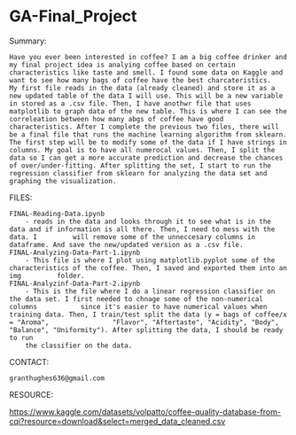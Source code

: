 # GA-Final_Project
Summary:

    Have you ever been interested in coffee? I am a big coffee drinker and my final project idea is analying coffee based on certain characteristics like taste and smell. I found some data on Kaggle and want to see how many bags of coffee have the best charcateristics.
    My first file reads in the data (already cleaned) and store it as a new updated table of the data I will use. This will be a new variable in stored as a .csv file. Then, I have anothwr file that uses matplotlib to graph data of the new table. This is where I can see the correleation between how many abgs of coffee have good characteristics. After I complete the previous two files, there will be a final file that runs the machine learning algorithm from sklearn. The first step will be to modify some of the data if I have strings in columns. My goal is to have all numerocal values. Then, I split the data so I can get a more accurate prediction and decrease the chances of over/under-fitting. After splitting the set, I start to run the regression classifier from sklearn for analyzing the data set and graphing the visualization.

 FILES:
 
    FINAL-Reading-Data.ipynb
        - reads in the data and looks through it to see what is in the data and if information is all there. Then, I need to mess with the data. I         will remove some of the unneccesary columns in dataframe. And save the new/updated version as a .csv file.
    FINAL-Analyzing-Data-Part-1.ipynb
        - This file is where I plot using matplotlib.pyplot some of the characteristics of the coffee. Then, I saved and exported them into an img         folder.
    FINAL-Analyzinf-Data-Part-2.ipynb
        - This is the file where I do a linear regression classifier on the data set. I first needed to chnage some of the non-numerical columns           since it's easier to have numerical values when training data. Then, I train/test split the data (y = bags of coffee/x = "Aroma",                "Flavor", "Aftertaste", "Acidity", "Body", "Balance", "Uniformity"). After splitting the data, I should be ready to run   
        the classifier on the data.

CONTACT:
    
    granthughes636@gmail.com

RESOURCE:

https://www.kaggle.com/datasets/volpatto/coffee-quality-database-from-cqi?resource=download&select=merged_data_cleaned.csv

